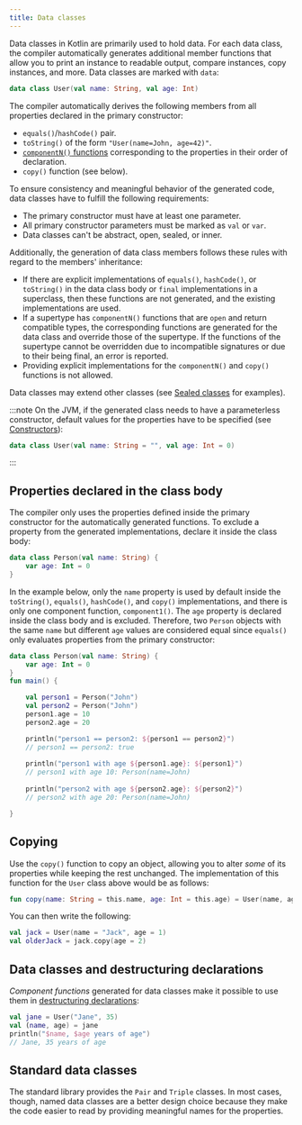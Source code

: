 ```yaml
---
title: Data classes
---
```



Data classes in Kotlin are primarily used to hold data. For each data class, the compiler automatically generates 
additional member functions that allow you to print an instance to readable output, compare instances, copy instances, and more.
Data classes are marked with `data`:

```kotlin
data class User(val name: String, val age: Int)
```

The compiler automatically derives the following members from all properties declared in the primary constructor:

* `equals()`/`hashCode()` pair.
* `toString()` of the form `"User(name=John, age=42)"`.
* [`componentN()` functions](destructuring-declarations.md) corresponding to the properties in their order of declaration.
* `copy()` function (see below).

To ensure consistency and meaningful behavior of the generated code, data classes have to fulfill the following requirements:

* The primary constructor must have at least one parameter.
* All primary constructor parameters must be marked as `val` or `var`.
* Data classes can't be abstract, open, sealed, or inner.

Additionally, the generation of data class members follows these rules with regard to the members' inheritance:

* If there are explicit implementations of `equals()`, `hashCode()`, or `toString()` in the data class body or
  `final` implementations in a superclass, then these functions are not generated, and the existing
  implementations are used.
* If a supertype has `componentN()` functions that are `open` and return compatible types, the
  corresponding functions are generated for the data class and override those of the supertype. If the functions of the
  supertype cannot be overridden due to incompatible signatures or due to their being final, an error is reported.
* Providing explicit implementations for the `componentN()` and `copy()` functions is not allowed.

Data classes may extend other classes (see [Sealed classes](sealed-classes.md) for examples).

:::note
On the JVM, if the generated class needs to have a parameterless constructor, default values for the properties have
to be specified (see [Constructors](classes.md#constructors)):

```kotlin
data class User(val name: String = "", val age: Int = 0)
```

:::

## Properties declared in the class body

The compiler only uses the properties defined inside the primary constructor for the automatically generated
functions. To exclude a property from the generated implementations, declare it inside the class body:

```kotlin
data class Person(val name: String) {
    var age: Int = 0
}
```

In the example below, only the `name` property is used by default inside the `toString()`, `equals()`, `hashCode()`, 
and `copy()` implementations, and there is only one component function, `component1()`. 
The `age` property is declared inside the class body and is excluded.
Therefore, two `Person` objects with the same `name` but different `age` values are considered equal since `equals()` 
only evaluates properties from the primary constructor:

```kotlin
data class Person(val name: String) {
    var age: Int = 0
}
fun main() {

    val person1 = Person("John")
    val person2 = Person("John")
    person1.age = 10
    person2.age = 20

    println("person1 == person2: ${person1 == person2}")
    // person1 == person2: true
  
    println("person1 with age ${person1.age}: ${person1}")
    // person1 with age 10: Person(name=John)
  
    println("person2 with age ${person2.age}: ${person2}")
    // person2 with age 20: Person(name=John)

}
```


## Copying

Use the `copy()` function to copy an object, allowing you to alter _some_ of its properties while keeping the rest unchanged.
The implementation of this function for the `User` class above would be as follows:

```kotlin
fun copy(name: String = this.name, age: Int = this.age) = User(name, age)
```

You can then write the following:

```kotlin
val jack = User(name = "Jack", age = 1)
val olderJack = jack.copy(age = 2)
```

## Data classes and destructuring declarations

_Component functions_ generated for data classes make it possible to use them in [destructuring declarations](destructuring-declarations.md):

```kotlin
val jane = User("Jane", 35)
val (name, age) = jane
println("$name, $age years of age") 
// Jane, 35 years of age
```

## Standard data classes

The standard library provides the `Pair` and `Triple` classes. In most cases, though, named data classes are a better design choice
because they make the code easier to read by providing meaningful names for the properties.